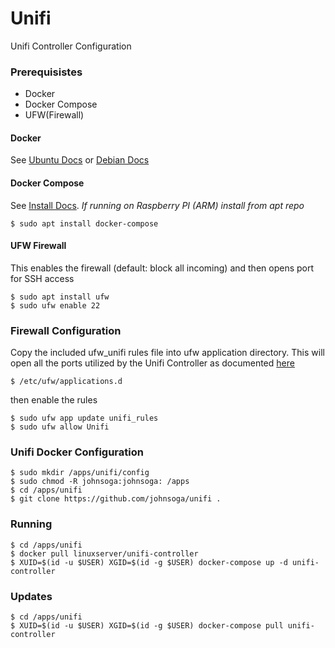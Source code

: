 # Unifi
Unifi Controller Configuration

### Prerequisistes
- Docker
- Docker Compose
- UFW(Firewall)

#### Docker
See [Ubuntu Docs](https://docs.docker.com/engine/install/ubuntu/) or [Debian Docs](https://docs.docker.com/engine/install/debian/)

#### Docker Compose
See [Install Docs](https://docs.docker.com/compose/install/). *If running on Raspberry PI (ARM) install from apt repo*
```
$ sudo apt install docker-compose
```

#### UFW Firewall
This enables the firewall (default: block all incoming) and then opens port for SSH access
```
$ sudo apt install ufw
$ sudo ufw enable 22
```

### Firewall Configuration
Copy the included ufw_unifi rules file into ufw application directory. This will open all the ports utilized by the Unifi Controller as documented [here](https://help.ui.com/hc/en-us/articles/218506997-UniFi-Ports-Used)
```
$ /etc/ufw/applications.d
```
then enable the rules
```
$ sudo ufw app update unifi_rules
$ sudo ufw allow Unifi
```

### Unifi Docker Configuration
```
$ sudo mkdir /apps/unifi/config
$ sudo chmod -R johnsoga:johnsoga: /apps
$ cd /apps/unifi
$ git clone https://github.com/johnsoga/unifi .
```

### Running
```
$ cd /apps/unifi
$ docker pull linuxserver/unifi-controller
$ XUID=$(id -u $USER) XGID=$(id -g $USER) docker-compose up -d unifi-controller
```

### Updates
```
$ cd /apps/unifi
$ XUID=$(id -u $USER) XGID=$(id -g $USER) docker-compose pull unifi-controller
```
